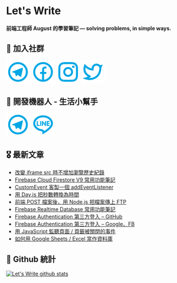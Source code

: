 # Let's Write
#### 前端工程師 August 的學習筆記 — solving problems, in simple ways.

## 🎉 加入社群
[![Telegram](https://raw.githubusercontent.com/letswritetw/letswritetw/master/dist/img/telegram.svg)](https://t.me/letswritetw)
[![Facebook](https://raw.githubusercontent.com/letswritetw/letswritetw/master/dist/img/facebook.svg)](https://www.facebook.com/letswrite.tw/)
[![Instagram](https://raw.githubusercontent.com/letswritetw/letswritetw/master/dist/img/instagram.svg)](https://www.instagram.com/letswrite.tw/)
[![Twitter](https://raw.githubusercontent.com/letswritetw/letswritetw/master/dist/img/twitter.svg)](https://twitter.com/letswrite_tw)

## 👑 開發機器人 - 生活小幫手
[![Telegram](https://raw.githubusercontent.com/letswritetw/letswritetw/master/dist/img/telegram.svg)](https://t.me/lifetifulBot)
[![LINE](https://raw.githubusercontent.com/letswritetw/letswritetw/master/dist/img/line.svg)](https://lin.ee/pZC7GGs)

<!--
**letswritetw/letswritetw** is a ✨ _special_ ✨ repository because its `README.md` (this file) appears on your GitHub profile.

Here are some ideas to get you started:

- 🔭 I’m currently working on ...
- 🌱 I’m currently learning ...
- 👯 I’m looking to collaborate on ...
- 🤔 I’m looking for help with ...
- 💬 Ask me about ...
- 📫 How to reach me: ...
- 😄 Pronouns: ...
- ⚡ Fun fact: ...
-->
<!-- BLOG-POST-LIST:END -->

<!-- 訂閱 Let's Write RSS -->
<!-- 參考來源：
      https://www.youtube.com/watch?v=ECuqb5Tv9qI
      https://github.com/marketplace/actions/blog-post-workflow
-->
## 🎖 最新文章
<!-- BLOG-POST-LIST:START -->
- [改變 iframe src 時不增加瀏覽歷史紀錄](https://www.letswrite.tw/iframe-src-history/)
- [Firebase Cloud Firestore V9 常用功能筆記](https://www.letswrite.tw/cloud-firestore-init-v9/)
- [CustomEvent 客製一個 addEventListener](https://www.letswrite.tw/custom-event/)
- [用 Day.js 把秒數轉換為時間](https://www.letswrite.tw/dayjs-seconds-format/)
- [前端 POST 檔案後，用 Node.js 把檔案傳上 FTP](https://www.letswrite.tw/nodejs-ftp-upload/)
- [Firebase Realtime Database 常用功能筆記](https://www.letswrite.tw/firebase-realtime/)
- [Firebase Authentication 第三方登入 – GitHub](https://www.letswrite.tw/firebase-auth-github/)
- [Firebase Authentication 第三方登入 – Google、FB](https://www.letswrite.tw/firebase-auth-google-fb/)
- [用 JavaScript 監聽頁面 / 頁籤被關閉的事件](https://www.letswrite.tw/beforeunload/)
- [如何用 Google Sheets / Excel 當作資料庫](https://www.letswrite.tw/google-excel-db/)
<!-- BLOG-POST-LIST:END -->


## 🥁 Github 統計
[![Let's Write github stats](https://github-readme-stats.vercel.app/api?username=letswritetw&show_icons=true&hide=contribs,prs&title_color=00BAFF&icon_color=008BBF)](https://github.com/letswritetw)

